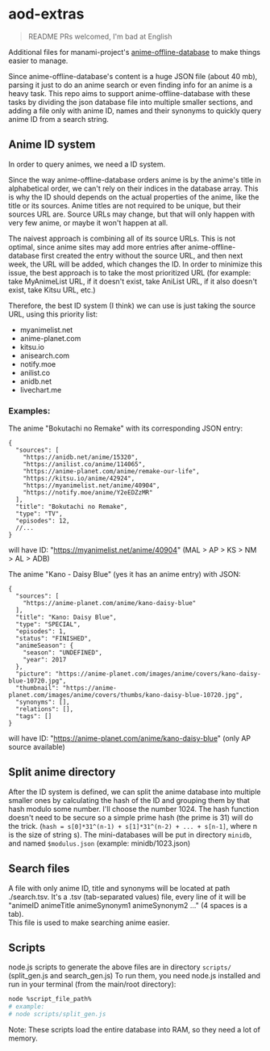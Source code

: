 # aod-extras
> README PRs welcomed, I'm bad at English

Additional files for manami-project's [anime-offline-database](https://github.com/manami-project/anime-offline-database) to make things easier to manage.

Since anime-offline-database's content is a huge JSON file (about 40 mb), parsing it just to do an anime search or even finding info for an anime is a heavy task. This repo aims to support anime-offline-database with these tasks by dividing the json database file into multiple smaller sections, and adding a file only with anime ID, names and their synonyms to quickly query anime ID from a search string.

## Anime ID system
In order to query animes, we need a ID system.  

Since the way anime-offline-database orders anime is by the anime's title in alphabetical order, we can't rely on their indices in the database array. This is why the ID should depends on the actual properties of the anime, like the title or its sources. Anime titles are not required to be unique, but their sources URL are. Source URLs may change, but that will only happen with very few anime, or maybe it won't happen at all. 

The naivest approach is combining all of its source URLs. This is not optimal, since anime sites may add more entries after anime-offline-database first created the entry without the source URL, and then next week, the URL will be added, which changes the ID. In order to minimize this issue, the best approach is to take the most prioritized URL (for example: take MyAnimeList URL, if it doesn't exist, take AniList URL, if it also doesn't exist, take Kitsu URL, etc.)

Therefore, the best ID system (I think) we can use is just taking the source URL, using this priority list:
* myanimelist.net
* anime-planet.com
* kitsu.io
* anisearch.com
* notify.moe
* anilist.co
* anidb.net
* livechart.me

### Examples:
The anime "Bokutachi no Remake" with its corresponding JSON entry:
```jsonc
{
  "sources": [
    "https://anidb.net/anime/15320",
    "https://anilist.co/anime/114065",
    "https://anime-planet.com/anime/remake-our-life",
    "https://kitsu.io/anime/42924",
    "https://myanimelist.net/anime/40904",
    "https://notify.moe/anime/Y2eEDZzMR"
  ],
  "title": "Bokutachi no Remake",
  "type": "TV",
  "episodes": 12,
  //...
}
```
will have ID: "https://myanimelist.net/anime/40904" (MAL > AP > KS > NM > AL > ADB)

The anime "Kano - Daisy Blue" (yes it has an anime entry) with JSON:
```jsonc
{
  "sources": [
    "https://anime-planet.com/anime/kano-daisy-blue"
  ],
  "title": "Kano: Daisy Blue",
  "type": "SPECIAL",
  "episodes": 1,
  "status": "FINISHED",
  "animeSeason": {
    "season": "UNDEFINED",
    "year": 2017
  },
  "picture": "https://anime-planet.com/images/anime/covers/kano-daisy-blue-10720.jpg",
  "thumbnail": "https://anime-planet.com/images/anime/covers/thumbs/kano-daisy-blue-10720.jpg",
  "synonyms": [],
  "relations": [],
  "tags": []
}
```

will have ID: "https://anime-planet.com/anime/kano-daisy-blue" (only AP source available)

## Split anime directory

After the ID system is defined, we can split the anime database into multiple smaller ones by calculating the hash of the ID and grouping them by that hash modulo some number. I'll choose the number 1024. The hash function doesn't need to be secure so a simple prime hash (the prime is 31) will do the trick.
(```hash = s[0]*31^(n-1) + s[1]*31^(n-2) + ... + s[n-1]```, where n is the size of string s).
The mini-databases will be put in directory ```minidb```, and named ```$modulus.json``` (example: minidb/1023.json)

## Search files

A file with only anime ID, title and synonyms will be located at path ./search.tsv. It's a .tsv (tab-separated values) file, every line of it will be "animeID    animeTitle    animeSynonym1    animeSynonym2   ..." (4 spaces is a tab).  
This file is used to make searching anime easier.

## Scripts

node.js scripts to generate the above files are in directory ```scripts/``` (split_gen.js and search_gen.js)
To run them, you need node.js installed and run in your terminal (from the main/root directory):
```bash
node %script_file_path%
# example:
# node scripts/split_gen.js
```
Note: These scripts load the entire database into RAM, so they need a lot of memory.
